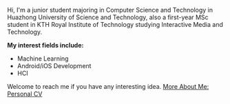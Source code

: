 Hi, I'm a junior student majoring in Computer Science and Technology in Huazhong University of Science and Technology, also a first-year MSc student in KTH Royal Institute of Technology studying Interactive Media and Technology.

**My interest fields include:**
- Machine Learning
- Android/iOS Development
- HCI

Welcome to reach me if you have any interesting idea.
[More About Me: Personal CV](https://amiyasx.notion.site/amiyasx/Xi-Sun-Amiya-c031b4ba05fd49b4ab5a34361a664892)
<!--
**AmiyaSX/AmiyaSX** is a ✨ _special_ ✨ repository because its `README.md` (this file) appears on your GitHub profile.

Here are some ideas to get you started:

- 🔭 I’m currently working on ...
- 🌱 I’m currently learning ...
- 👯 I’m looking to collaborate on ...
- 🤔 I’m looking for help with ...
- 💬 Ask me about ...
- 📫 How to reach me: ...
- 😄 Pronouns: ...
- ⚡ Fun fact: ...
-->
